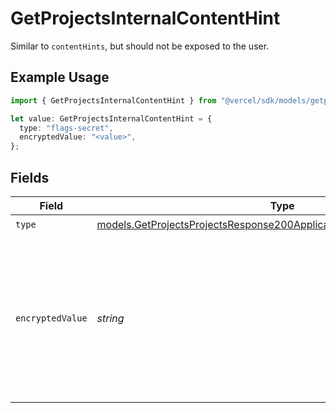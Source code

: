 # GetProjectsInternalContentHint

Similar to `contentHints`, but should not be exposed to the user.

## Example Usage

```typescript
import { GetProjectsInternalContentHint } from "@vercel/sdk/models/getprojectsop.js";

let value: GetProjectsInternalContentHint = {
  type: "flags-secret",
  encryptedValue: "<value>",
};
```

## Fields

| Field                                                                                                                                              | Type                                                                                                                                               | Required                                                                                                                                           | Description                                                                                                                                        |
| -------------------------------------------------------------------------------------------------------------------------------------------------- | -------------------------------------------------------------------------------------------------------------------------------------------------- | -------------------------------------------------------------------------------------------------------------------------------------------------- | -------------------------------------------------------------------------------------------------------------------------------------------------- |
| `type`                                                                                                                                             | [models.GetProjectsProjectsResponse200ApplicationJSONResponseBodyType](../models/getprojectsprojectsresponse200applicationjsonresponsebodytype.md) | :heavy_check_mark:                                                                                                                                 | N/A                                                                                                                                                |
| `encryptedValue`                                                                                                                                   | *string*                                                                                                                                           | :heavy_check_mark:                                                                                                                                 | Contains the `value` of the env variable, encrypted with a special key to make decryption possible in the subscriber Lambda.                       |